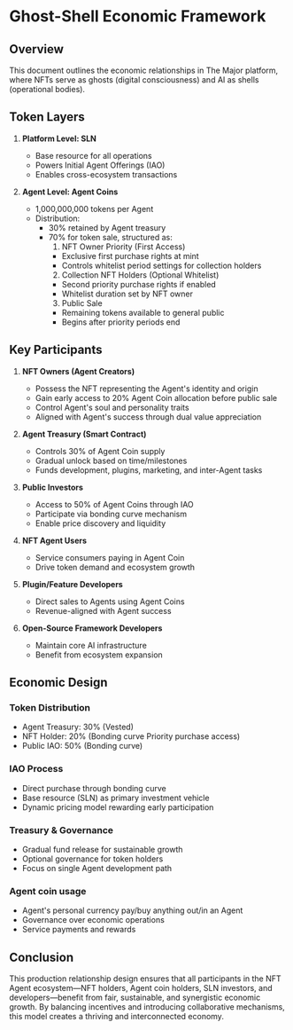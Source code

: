 # Ghost-Shell Economic Framework

## Overview

This document outlines the economic relationships in The Major platform, where NFTs serve as ghosts (digital consciousness) and AI as shells (operational bodies).

## **Token Layers**

1. **Platform Level: SLN**
   - Base resource for all operations
   - Powers Initial Agent Offerings (IAO)
   - Enables cross-ecosystem transactions

2. **Agent Level: Agent Coins**
   - 1,000,000,000 tokens per Agent
   - Distribution:
     - 30% retained by Agent treasury
     - 70% for token sale, structured as:
       1. NFT Owner Priority (First Access)
         - Exclusive first purchase rights at mint
         - Controls whitelist period settings for collection holders
       2. Collection NFT Holders (Optional Whitelist)
         - Second priority purchase rights if enabled
         - Whitelist duration set by NFT owner
       3. Public Sale
         - Remaining tokens available to general public
         - Begins after priority periods end

## **Key Participants**

1. **NFT Owners (Agent Creators)**
   - Possess the NFT representing the Agent's identity and origin
   - Gain early access to 20% Agent Coin allocation before public sale
   - Control Agent's soul and personality traits
   - Aligned with Agent's success through dual value appreciation

2. **Agent Treasury (Smart Contract)**
   - Controls 30% of Agent Coin supply
   - Gradual unlock based on time/milestones
   - Funds development, plugins, marketing, and inter-Agent tasks

3. **Public Investors**
   - Access to 50% of Agent Coins through IAO
   - Participate via bonding curve mechanism
   - Enable price discovery and liquidity

4. **NFT Agent Users**
   - Service consumers paying in Agent Coin
   - Drive token demand and ecosystem growth

5. **Plugin/Feature Developers**
   - Direct sales to Agents using Agent Coins
   - Revenue-aligned with Agent success

6. **Open-Source Framework Developers**
   - Maintain core AI infrastructure
   - Benefit from ecosystem expansion

## **Economic Design**

### **Token Distribution**
- Agent Treasury: 30% (Vested)
- NFT Holder: 20% (Bonding curve Priority purchase access)
- Public IAO: 50% (Bonding curve)

### **IAO Process**
- Direct purchase through bonding curve
- Base resource (SLN) as primary investment vehicle
- Dynamic pricing model rewarding early participation

### **Treasury & Governance**
- Gradual fund release for sustainable growth
- Optional governance for token holders
- Focus on single Agent development path

### **Agent coin usage**
- Agent's personal currency pay/buy anything out/in an Agent
- Governance over economic operations
- Service payments and rewards

## **Conclusion**

This production relationship design ensures that all participants in the NFT Agent ecosystem—NFT holders, Agent coin holders, SLN investors, and developers—benefit from fair, sustainable, and synergistic economic growth. By balancing incentives and introducing collaborative mechanisms, this model creates a thriving and interconnected economy. 